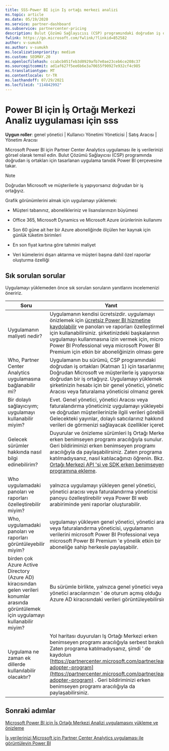 ```yaml
---
title: SSS-Power BI için Iş ortağı merkezi analizi
ms.topic: article
ms.date: 05/19/2020
ms.service: partner-dashboard
ms.subservice: partnercenter-pricing
description: Bulut Çözümü Sağlayıcısı (CSP) programındaki doğrudan iş ortakları için tasarlanan Power BI için İş Ortağı Merkezi Analiz uygulaması ilgili bu genel bakışı ve sık sorulan soruları inceleyin.
fwlink: https://go.microsoft.com/fwlink/?linkid=852582
author: v-sumukh
ms.author: v-sumukh
ms.localizationpriority: medium
ms.custom: SEOMAY.20
ms.openlocfilehash: ccabcb051feb3d0929afb7e0ae23ceb6ce208c37
ms.sourcegitcommit: ad1af627f5ee6b6e3a70655f90927e932cf4c985
ms.translationtype: MT
ms.contentlocale: tr-TR
ms.lasthandoff: 07/29/2021
ms.locfileid: "114842992"
---
```

# <a name="faqs-for-the-partner-center-analytics-app-for-power-bi"></a>Power BI için İş Ortağı Merkezi Analiz uygulaması için sss



**Uygun roller**: genel yönetici | Kullanıcı Yönetimi Yöneticisi | Satış Aracısı | Yönetim Aracısı

Microsoft Power BI için Partner Center Analytics uygulaması ile iş verilerinizi görsel olarak temsil edin. Bulut Çözümü Sağlayıcısı (CSP) programında doğrudan iş ortakları için tasarlanan uygulama tanıdık Power BI çerçevesine takar.

> [!NOTE]  
> Doğrudan Microsoft ve müşterilerle iş yapıyorsanız doğrudan bir iş ortağıyız.

Grafik görünümlerini almak için uygulamayı yüklemek:

- Müşteri tabanınız, abonelikleriniz ve lisanslarınızın büyümesi

- Office 365, Microsoft Dynamics ve Microsoft Azure ürünlerinin kullanımı

- Son 60 güne ait her bir Azure aboneliğinde ölçülen her kaynak için günlük tüketim birimleri

- En son fiyat kartına göre tahmini maliyet

- Veri kümelerini dışarı aktarma ve müşteri başına dahil özel raporlar oluşturma özelliği

## <a name="frequently-asked-questions"></a>Sık sorulan sorular

Uygulamayı yüklemeden önce sık sorulan soruların yanıtlarını incelemenizi öneririz.

| **Soru** | **Yanıt** |
| --- | ---------- |
| Uygulamanın maliyeti nedir? | Uygulamanın kendisi ücretsizdir. uygulamayı önizlemek için [ücretsiz Power BI hizmetine kaydolabilir](https://go.microsoft.com/fwlink/p/?linkid=845347) ve panoları ve raporları özelleştirmek için kullanabilirsiniz. şirketinizdeki başkalarının uygulamayı kullanmasına izin vermek için, microsoft Power BI Professional veya microsoft Power BI Premium için etkin bir aboneliğinizin olması gerekir. |
| Who, Partner Center Analytics uygulamasına bağlanabilir mi? | Uygulamanın bu sürümü, CSP programındaki doğrudan iş ortakları (Katman 1) için tasarlanmıştır. Doğrudan Microsoft ve müşterilerle iş yapıyorsanız doğrudan bir iş ortağıyız. Uygulamayı yüklemek için şirketinizin hesabı için bir genel yönetici, yönetici Aracısı veya faturalama yöneticisi olmanız gerekir. |
| Bir dolaylı sağlayıcıyım; uygulamayı kullanabilir miyim? | Evet. Genel yönetici, yönetici Aracısı veya faturalandırma yöneticiniz uygulamayı yükleyebilir ve doğrudan müşterilerinizle ilgili verileri görebilir. Gelecekteki yayınlar, dolaylı satıcılarınız hakkındaki verileri de görmenizi sağlayacak özellikler içerebilir. |
| Gelecek sürümler hakkında nasıl bilgi edinebilirim? | Duyurular ve önizleme sürümleri Iş Ortağı Merkezi erken benimseyen programı aracılığıyla sunulur. Geri bildiriminizi erken benimseyen programı aracılığıyla da paylaşabilirsiniz. Zaten programa katılmadıysanız, nasıl katılacağınızı öğrenin. Bkz. [Iş Ortağı Merkezi API 'si ve SDK erken benimseyen programına ekleme](/partner-center/develop/early-adopter-program).  |
| Who uygulamadaki panoları ve raporları özelleştirebilir miyim? | yalnızca uygulamayı yükleyen genel yönetici, yönetici aracısı veya faturalandırma yöneticisi panoyu özelleştirebilir veya Power BI web arabiriminde yeni raporlar oluşturabilir. |
| Who, uygulamadaki panoları ve raporları görüntüleyebilir miyim? | uygulamayı yükleyen genel yönetici, yönetici aracısı veya faturalandırma yöneticisi, uygulamanın verilerini microsoft Power BI Professional veya microsoft Power BI Premium 'e yönelik etkin bir aboneliğe sahip herkesle paylaşabilir. |
| birden çok Azure Active Directory (Azure AD) kiracısından gelen verileri konumlar arasında görüntülemek için uygulamayı kullanabilir miyim? | Bu sürümle birlikte, yalnızca genel yönetici veya yönetici aracılarınızın ' de oturum açmış olduğu Azure AD kiracısındaki verileri görüntüleyebilirsiniz. | 
| Uygulama ne zaman ek dillerde kullanılabilir olacaktır? | Yol haritası duyuruları Iş Ortağı Merkezi erken benimseyen programı aracılığıyla serbest bırakılır. Zaten programa katılmadıysanız, şimdi ' de kaydolun [https://partnercenter.microsoft.com/partner/early-adopter-program](https://partnercenter.microsoft.com/partner/early-adopter-program) . Geri bildiriminizi erken benimseyen programı aracılığıyla da paylaşabilirsiniz. | 



## <a name="next-steps"></a>Sonraki adımlar

[Microsoft Power BI için İş Ortağı Merkezi Analizi uygulamasını yükleme ve önizleme](power-bi-app-for-direct-partners-install.md)

[İş verilerinizi Microsoft için Partner Center Analytics uygulaması ile görüntüleyin Power BI](power-bi-app-for-direct-partners-use.md)